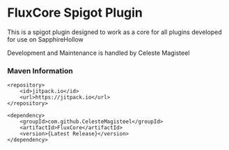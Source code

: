 # FluxCore Spigot Plugin
This is a spigot plugin designed to work as a core for all plugins developed for use on SapphireHollow

Development and Maintenance is handled by Celeste Magisteel

### Maven Information

```metadata json
<repository>
    <id>jitpack.io</id>
    <url>https://jitpack.io</url>
</repository>

<dependency>
    <groupId>com.github.CelesteMagisteel</groupId>
    <artifactId>FluxCore</artifactId>
    <version>{Latest Release}</version>
</dependency>
```